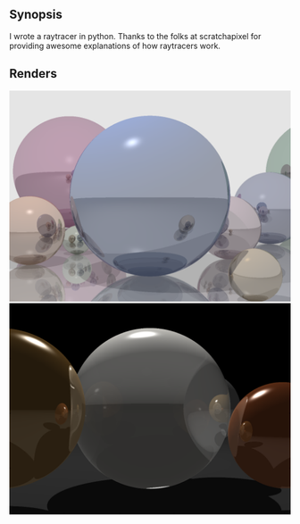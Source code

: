 ## Synopsis

I wrote a raytracer in python. Thanks to the folks at scratchapixel for providing awesome explanations of how raytracers work.


## Renders
![Spheres](/renders/pretty.png?raw=true "Pretty Spheres Render")
![Spheres](/renders/raytrace_depth_5.png?raw=true "Metallic Spheres")


